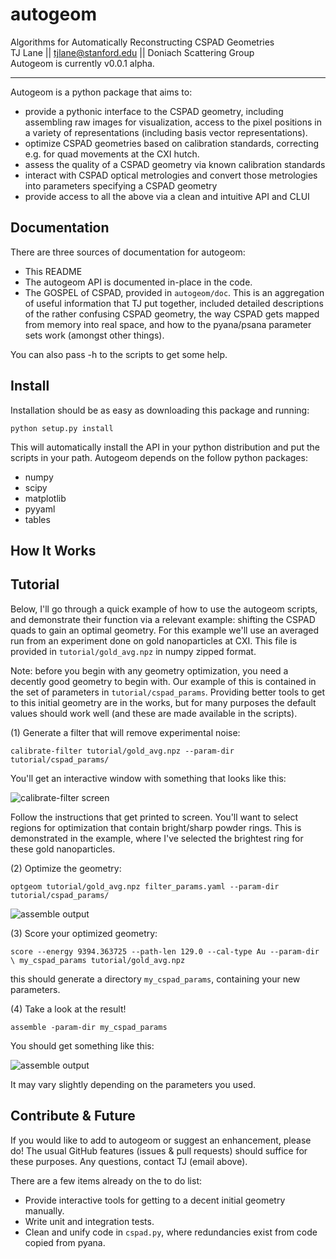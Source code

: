 autogeom
========

Algorithms for Automatically Reconstructing CSPAD Geometries
<br>
TJ Lane  ||  <tjlane@stanford.edu>  ||  Doniach Scattering Group
<br>
Autogeom is currently v0.0.1 alpha.

--------------------------------------------------------------------------------

Autogeom is a python package that aims to:

* provide a pythonic interface to the CSPAD geometry, including assembling raw images for visualization, access to the pixel positions in a variety of representations (including basis vector representations).
* optimize CSPAD geometries based on calibration standards, correcting e.g. for quad movements at the CXI hutch.
* assess the quality of a CSPAD geometry via known calibration standards
* interact with CSPAD optical metrologies and convert those metrologies into parameters specifying a CSPAD geometry
* provide access to all the above via a clean and intuitive API and CLUI


Documentation
-------------

There are three sources of documentation for autogeom:

* This README
* The autogeom API is documented in-place in the code.
* The GOSPEL of CSPAD, provided in `autogeom/doc`. This is an aggregation of useful information that TJ put together, included detailed descriptions of the rather confusing CSPAD geometry, the way CSPAD gets mapped from memory into real space, and how to the pyana/psana parameter sets work (amongst other things).

You can also pass -h to the scripts to get some help.


Install
-------

Installation should be as easy as downloading this package and running:

`python setup.py install`

This will automatically install the API in your python distribution and put the scripts in your path. Autogeom depends on the follow python packages:

* numpy
* scipy
* matplotlib
* pyyaml
* tables


How It Works
------------


Tutorial
--------
Below, I'll go through a quick example of how to use the autogeom scripts, and demonstrate their function via a relevant example: shifting the CSPAD quads to gain an optimal geometry. For this example we'll use an averaged run from an experiment done on gold nanoparticles at CXI. This file is provided in `tutorial/gold_avg.npz` in numpy zipped format.

Note: before you begin with any geometry optimization, you need a decently good geometry to begin with. Our example of this is contained in the set of parameters in `tutorial/cspad_params`. Providing better tools to get to this initial geometry are in the works, but for many purposes the default values should work well (and these are made available in the scripts).

(1) Generate a filter that will remove experimental noise:

`calibrate-filter tutorial/gold_avg.npz --param-dir tutorial/cspad_params/`

You'll get an interactive window with something that looks like this:

![calibrate-filter screen](https://raw.github.com/tjlane/autogeom/master/tutorial/images/calibrate-filter.png)

Follow the instructions that get printed to screen. You'll want to select regions for optimization that contain bright/sharp powder rings. This is demonstrated in the example, where I've selected the brightest ring for these gold nanoparticles.


(2) Optimize the geometry:

`optgeom tutorial/gold_avg.npz filter_params.yaml --param-dir tutorial/cspad_params/`

![assemble output](https://raw.github.com/tjlane/autogeom/master/tutorial/images/optgeom.png)



(3) Score your optimized geometry:

`score --energy 9394.363725 --path-len 129.0 --cal-type Au --param-dir \ my_cspad_params tutorial/gold_avg.npz`

this should generate a directory `my_cspad_params`, containing your new parameters.

(4) Take a look at the result!

`assemble -param-dir my_cspad_params`

You should get something like this:

![assemble output](https://raw.github.com/tjlane/autogeom/master/tutorial/images/assembled-gold.png)

It may vary slightly depending on the parameters you used.


Contribute & Future
-------------------

If you would like to add to autogeom or suggest an enhancement, please do! The usual GitHub features (issues & pull requests) should suffice for these purposes. Any questions, contact TJ (email above).

There are a few items already on the to do list:

* Provide interactive tools for getting to a decent initial geometry manually.
* Write unit and integration tests.
* Clean and unify code in `cspad.py`, where redundancies exist from code copied from pyana.


